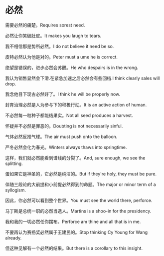 # 必然

<p><span class="chinese">需要必然的痛楚。</span><span class="english">Requires sorest need.</span></p>

<p><span class="chinese">必然让你笑破肚皮。</span><span class="english">It makes you laugh to tears.</span></p>

<p><span class="chinese">我不相信那是势所必然。</span><span class="english">I do not believe it need be so.</span></p>

<p><span class="chinese">皮特必然认为他是对的。</span><span class="english">Peter must a ume he is correct.</span></p>

<p><span class="chinese">绝望是错误的，进步必然会苏醒。</span><span class="english">He who despairs is in the wrong.</span></p>

<p><span class="chinese">我认为销售显然会下滑.在紧急加速之后必然会有些回档.</span><span class="english">I think clearly sales will drop.</span></p>

<p><span class="chinese">我念他目下现古必然好了。</span><span class="english">I think he will be properly now.</span></p>

<p><span class="chinese">封育治理必然是人为参与下的积极行动。</span><span class="english">It is an active action of human.</span></p>

<p><span class="chinese">不必然每一粒种子都能结果实。</span><span class="english">Not all seed produces a harvest.</span></p>

<p><span class="chinese">怀疑并不必然是罪恶的。</span><span class="english">Doubting is not necessarily sinful.</span></p>

<p><span class="chinese">气体必然反推气球。</span><span class="english">The air must push onto the balloon.</span></p>

<p><span class="chinese">严冬必然会化为春光。</span><span class="english">Winters always thaws into springtime.</span></p>

<p><span class="chinese">这样，我们就必然能看到谱线的分裂了。</span><span class="english">And, sure enough, we see the splitting.</span></p>

<p><span class="chinese">蛋如果它是神圣的，它必然是纯洁的。</span><span class="english">But if they're holy, they must be pure.</span></p>

<p><span class="chinese">伴随三段论的大前提和小前提必然得到的命题。</span><span class="english">The major or minor term of a syllogism.</span></p>

<p><span class="chinese">因此，你必然可以看到整个世界。</span><span class="english">You must see the world there, perforce.</span></p>

<p><span class="chinese">马丁斯是总统一职的必然当选人。</span><span class="english">Martins is a shoo-in for the presidency.</span></p>

<p><span class="chinese">我和我的一切必然任你摆布。</span><span class="english">Perforce am thine and all that is in me.</span></p>

<p><span class="chinese">不要再认为赛扬奖必然属于王建民的。</span><span class="english">Stop thinking Cy Young for Wang already.</span></p>

<p><span class="chinese">但这种见解有一个必然的结果。</span><span class="english">But there is a corollary to this insight.</span></p>

